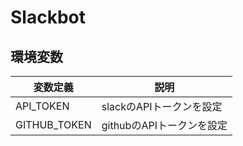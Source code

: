 # Slackbot

## 環境変数

| 変数定義 | 説明 |
| --- | --- |
| API_TOKEN | slackのAPIトークンを設定 |
| GITHUB_TOKEN | githubのAPIトークンを設定 |
